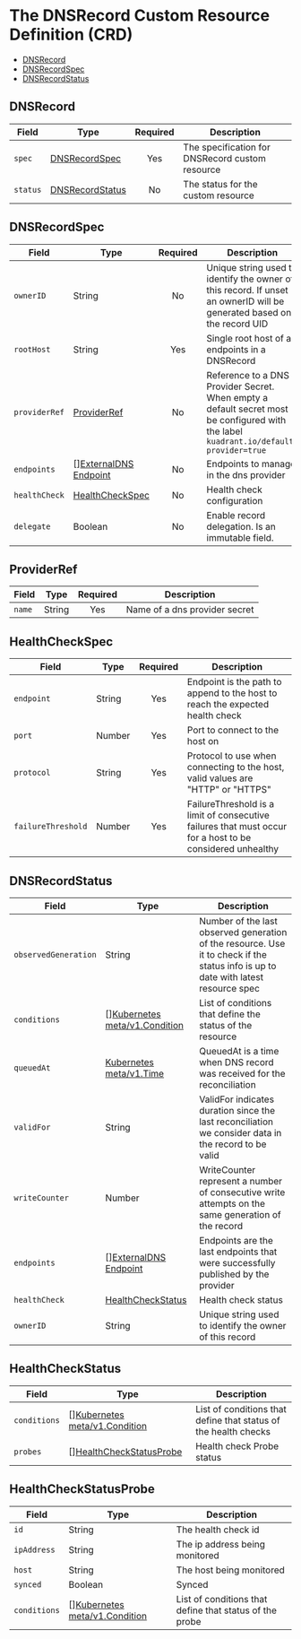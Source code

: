 # The DNSRecord Custom Resource Definition (CRD)

- [DNSRecord](#DNSRecord)
- [DNSRecordSpec](#dnsrecordspec)
- [DNSRecordStatus](#dnsrecordstatus)

## DNSRecord

| **Field** | **Type**                            | **Required** | **Description**                                  |
|-----------|-------------------------------------|:------------:|--------------------------------------------------|
| `spec`    | [DNSRecordSpec](#dnsrecordspec)     |     Yes      | The specification for DNSRecord custom resource  |
| `status`  | [DNSRecordStatus](#dnsrecordstatus) |      No      | The status for the custom resource               | 

## DNSRecordSpec

| **Field**     | **Type**                                                                                | **Required** | **Description**                                                                                                                       |
|---------------|-----------------------------------------------------------------------------------------|:------------:|---------------------------------------------------------------------------------------------------------------------------------------|
| `ownerID`     | String                                                                                  |      No      | Unique string used to identify the owner of this record. If unset an ownerID will be generated based on the record UID                |
| `rootHost`    | String                                                                                  |     Yes      | Single root host of all endpoints in a DNSRecord                                                                                      |
| `providerRef` | [ProviderRef](#providerRef)                                                             |      No      | Reference to a DNS Provider Secret. When empty a default secret most be configured with the label `kuadrant.io/default-provider=true` |
| `endpoints`   | [][ExternalDNS Endpoint](https://pkg.go.dev/sigs.k8s.io/external-dns/endpoint#Endpoint) |      No      | Endpoints to manage in the dns provider                                                                                               |
| `healthCheck` | [HealthCheckSpec](#healthcheckspec)                                                     |      No      | Health check configuration                                                                                                            |
| `delegate`    | Boolean                                                                                 |      No      | Enable record delegation. Is an immutable field.                                                                                      |

## ProviderRef

| **Field**    | **Type** | **Required** | **Description**               |
|--------------|----------|:------------:|-------------------------------|
| `name`       | String   |     Yes      | Name of a dns provider secret | 

## HealthCheckSpec

| **Field**          | **Type**   | **Required** | **Description**                                                                                           |
|--------------------|------------|:------------:|-----------------------------------------------------------------------------------------------------------|
| `endpoint`         | String     |     Yes      | Endpoint is the path to append to the host to reach the expected health check                             | 
| `port`             | Number     |     Yes      | Port to connect to the host on                                                                            | 
| `protocol`         | String     |     Yes      | Protocol to use when connecting to the host, valid values are "HTTP" or "HTTPS"                           | 
| `failureThreshold` | Number     |     Yes      | FailureThreshold is a limit of consecutive failures that must occur for a host to be considered unhealthy | 


## DNSRecordStatus

| **Field**            | **Type**                                                                                            | **Description**                                                                                                                    |
|----------------------|-----------------------------------------------------------------------------------------------------|------------------------------------------------------------------------------------------------------------------------------------|
| `observedGeneration` | String                                                                                              | Number of the last observed generation of the resource. Use it to check if the status info is up to date with latest resource spec |
| `conditions`         | [][Kubernetes meta/v1.Condition](https://pkg.go.dev/k8s.io/apimachinery/pkg/apis/meta/v1#Condition) | List of conditions that define the status of the resource                                                                          |
| `queuedAt`           | [Kubernetes meta/v1.Time](https://pkg.go.dev/k8s.io/apimachinery/pkg/apis/meta/v1#Time)             | QueuedAt is a time when DNS record was received for the reconciliation                                                             |
| `validFor`           | String                                                                                              | ValidFor indicates duration since the last reconciliation we consider data in the record to be valid                               |
| `writeCounter`       | Number                                                                                              | WriteCounter represent a number of consecutive write attempts on the same generation of the record                                 |
| `endpoints`          | [][ExternalDNS Endpoint](https://pkg.go.dev/sigs.k8s.io/external-dns/endpoint#Endpoint)             | Endpoints are the last endpoints that were successfully published by the provider                                                  |
| `healthCheck`        | [HealthCheckStatus](#healthcheckstatus)                                                             | Health check status                                                                                                                |
| `ownerID`            | String                                                                                              | Unique string used to identify the owner of this record                                                                                                            |

## HealthCheckStatus

| **Field**    | **Type**                                                                                            | **Description**                                                 |
|--------------|-----------------------------------------------------------------------------------------------------|-----------------------------------------------------------------|
| `conditions` | [][Kubernetes meta/v1.Condition](https://pkg.go.dev/k8s.io/apimachinery/pkg/apis/meta/v1#Condition) | List of conditions that define that status of the health checks |
| `probes`     | [][HealthCheckStatusProbe](#healthcheckstatusprobe)                                                 | Health check Probe status                                       |

## HealthCheckStatusProbe

| **Field**    | **Type**                                                                                            | **Description**                                         |
|--------------|-----------------------------------------------------------------------------------------------------|---------------------------------------------------------|
| `id`         | String                                                                                              | The health check id                                     |
| `ipAddress`  | String                                                                                              | The ip address being monitored                          |
| `host`       | String                                                                                              | The host being monitored                                |
| `synced`     | Boolean                                                                                             | Synced                                                  |
| `conditions` | [][Kubernetes meta/v1.Condition](https://pkg.go.dev/k8s.io/apimachinery/pkg/apis/meta/v1#Condition) | List of conditions that define that status of the probe |
